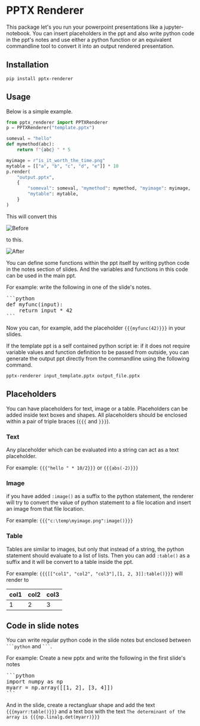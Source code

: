 # PPTX Renderer

This package let's you run your powerpoint presentations like a jupyter-notebook.
You can insert placeholders in the ppt and also write python code in the ppt's
notes and use either a python function or an equivalent commandline tool to
convert it into an output rendered presentation.

## Installation
```console
pip install pptx-renderer
```

## Usage
Below is a simple example.

```python
from pptx_renderer import PPTXRenderer
p = PPTXRenderer("template.pptx")

someval = "hello"
def mymethod(abc):
    return f"{abc} " * 5

myimage = r"is_it_worth_the_time.png"
mytable = [["a", "b", "c", "d", "e"]] * 10
p.render(
    "output.pptx", 
    {
        "someval": someval, "mymethod": mymethod, "myimage": myimage,
        "mytable": mytable,
    }
)
```

This will convert this

![Before](docs/_src/_static/before.png)

to this.

![After](docs/_src/_static/after.png)


You can define some functions within the ppt itself by writing python code in
the notes section of slides. And the variables and functions in this code
can be used in the main ppt.

For example: write the following in one of the slide's notes.

<pre>
```python
def myfunc(input):
    return input * 42
```
</pre>

Now you can, for example, add the placeholder `{{{myfunc(42)}}}` in your slides.


If the template ppt is a self contained python script ie: if it does not require
variable values and function definition to be passed from outside, you can
generate the output ppt directly from the commandline using the following
command.

```console
pptx-renderer input_template.pptx output_file.pptx
```

## Placeholders
You can have placeholders for text, image or a table. Placeholders can be added
inside text boxes and shapes. All placeholders should be enclosed within a pair
of triple braces (`{{{` and `}}}`).

### Text
Any placeholder which can be evaluated into a string can act as a text placeholder.

For example: `{{{"hello " * 10/2}}}` or `{{{abs(-2)}}}`

### Image
if you have added `:image()` as a suffix to the python statement, the renderer will
try to convert the value of python statement to a file location and insert an
image from that file location.

For example: `{{{"c:\temp\myimage.png":image()}}}`

### Table
Tables are similar to images, but only that instead of a string, the python
statement should evaluate to a list of lists. Then you can add `:table()` as a
suffix and it will be convert to a table inside the ppt.

For example: `{{{[["col1", "col2", "col3"],[1, 2, 3]]:table()}}}` will render to

|col1 | col2 | col3|
|-----|------|-----|
|1    |2     |3    |

## Code in slide notes
You can write regular python code in the slide notes but enclosed between
`` ```python `` and `` ``` ``.

For example: Create a new pptx and write the following in the first slide's notes

<pre lang="python">
```python
import numpy as np
myarr = np.array([[1, 2], [3, 4]])
```
</pre>

And in the slide, create a rectangluar shape and add the text `{{{myarr:table()}}}`
and a text box with the text `The determinant of the array is {{{np.linalg.det(myarr)}}}`
